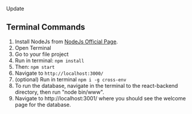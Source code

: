 
Update

## Terminal Commands

1. Install NodeJs from [NodeJs Official Page](https://nodejs.org/en).
2. Open Terminal
3. Go to your file project
4. Run in terminal: ```npm install```
5. Then: ```npm start```
6. Navigate to `http://localhost:3000/`
7. (optional) Run in terminal `npm i -g cross-env`
8. To run the database, navigate in the terminal to the react-backend directory, then run "node bin/www". 
9. Navigate to http://localhost:3001/ where you should see the welcome page for the database.


